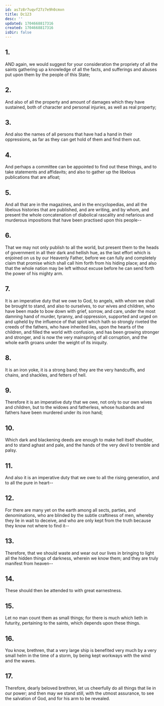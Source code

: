```yaml
---
id: as7z8r7uqvf27z7e9h0cmxn
title: Dc123
desc: ''
updated: 1704668817316
created: 1704668817316
isDir: false
---
```

## 1.
AND again, we would suggest for your consideration the propriety of all the saints gathering up a knowledge of all the facts, and sufferings and abuses put upon them by the people of this State;
## 2.
And also of all the property and amount of damages which they have sustained, both of character and personal injuries, as well as real property;
## 3.
And also the names of all persons that have had a hand in their oppressions, as far as they can get hold of them and find them out.
## 4.
And perhaps a committee can be appointed to find out these things, and to take statements and affidavits; and also to gather up the libelous publications that are afloat;
## 5.
And all that are in the magazines, and in the encyclopedias, and all the libelous histories that are published, and are writing, and by whom, and present the whole concatenation of diabolical rascality and nefarious and murderous impositions that have been practised upon this people--
## 6.
That we may not only publish to all the world, but present them to the heads of government in all their dark and hellish hue, as the last effort which is enjoined on us by our Heavenly Father, before we can fully and completely claim that promise which shall call him forth from his hiding place; and also that the whole nation may be left without excuse before he can send forth the power of his mighty arm.
## 7.
It is an imperative duty that we owe to God, to angels, with whom we shall be brought to stand, and also to ourselves, to our wives and children, who have been made to bow down with grief, sorrow, and care, under the most damning hand of murder, tyranny, and oppression, supported and urged on and upheld by the influence of that spirit which hath so strongly riveted the creeds of the fathers, who have inherited lies, upon the hearts of the children, and filled the world with confusion, and has been growing stronger and stronger, and is now the very mainspring of all corruption, and the whole earth groans under the weight of its iniquity.
## 8.
It is an iron yoke, it is a strong band; they are the very handcuffs, and chains, and shackles, and fetters of hell.
## 9.
Therefore it is an imperative duty that we owe, not only to our own wives and children, but to the widows and fatherless, whose husbands and fathers have been murdered under its iron hand;
## 10.
Which dark and blackening deeds are enough to make hell itself shudder, and to stand aghast and pale, and the hands of the very devil to tremble and palsy.
## 11.
And also it is an imperative duty that we owe to all the rising generation, and to all the pure in heart--
## 12.
For there are many yet on the earth among all sects, parties, and denominations, who are blinded by the subtle craftiness of men, whereby they lie in wait to deceive, and who are only kept from the truth because they know not where to find it--
## 13.
Therefore, that we should waste and wear out our lives in bringing to light all the hidden things of darkness, wherein we know them; and they are truly manifest from heaven--
## 14.
These should then be attended to with great earnestness.
## 15.
Let no man count them as small things; for there is much which lieth in futurity, pertaining to the saints, which depends upon these things.
## 16.
You know, brethren, that a very large ship is benefited very much by a very small helm in the time of a storm, by being kept workways with the wind and the waves.
## 17.
Therefore, dearly beloved brethren, let us cheerfully do all things that lie in our power; and then may we stand still, with the utmost assurance, to see the salvation of God, and for his arm to be revealed.
